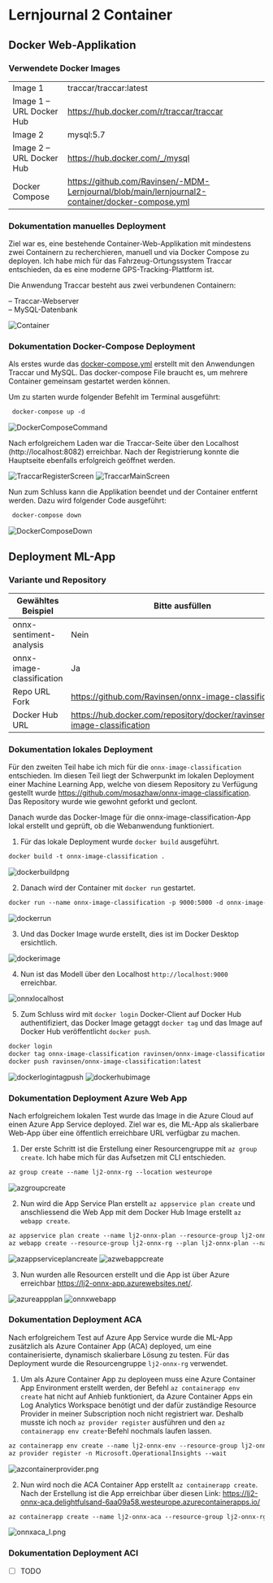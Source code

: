 ﻿# Lernjournal 2 Container

## Docker Web-Applikation

### Verwendete Docker Images

| | |
| -------- | ------- |
| Image 1 | traccar/traccar:latest |
| Image 1 – URL Docker Hub | https://hub.docker.com/r/traccar/traccar |
| Image 2 | mysql:5.7 |
| Image 2 – URL Docker Hub | https://hub.docker.com/_/mysql |
| Docker Compose | https://github.com/Ravinsen/-MDM-Lernjournal/blob/main/lernjournal2-container/docker-compose.yml |

### Dokumentation manuelles Deployment

Ziel war es, eine bestehende Container-Web-Applikation mit mindestens zwei Containern zu recherchieren, manuell und via Docker Compose zu deployen. Ich habe mich für das Fahrzeug-Ortungssystem Traccar entschieden, da es eine moderne GPS-Tracking-Plattform ist.

Die Anwendung Traccar besteht aus zwei verbundenen Containern:

– Traccar-Webserver  
– MySQL-Datenbank

<img src="images/ZweiContainer.png" alt="Container" style="max-width: 100%; height: auto;">

### Dokumentation Docker-Compose Deployment

Als erstes wurde das  <a href="docker-compose.yml">docker-compose.yml</a> erstellt mit den Anwendungen Traccar und MySQL. Das docker-compose File braucht es, um mehrere Container gemeinsam gestartet werden können.

Um zu starten wurde folgender Befehlt im Terminal ausgeführt:

 ```txt
  docker-compose up -d
  ```
<img src="images/DockerComposeCommand.png" alt="DockerComposeCommand" style="max-width: 100%; height: auto;">

Nach erfolgreichem Laden war die Traccar-Seite über den Localhost (http://localhost:8082) erreichbar. Nach der Registrierung konnte die Hauptseite ebenfalls erfolgreich geöffnet werden.

<img src="images/TraccarRegisterScreen.png" alt="TraccarRegisterScreen" style="max-width: 100%; height: auto;">

<img src="images/TraccarMainScreen.png" alt="TraccarMainScreen" style="max-width: 100%; height: auto;">

Nun zum Schluss kann die Applikation beendet und der Container entfernt werden. Dazu wird folgender Code ausgeführt:

 ```txt
  docker-compose down
  ```
<img src="images/DockerComposeDown.png" alt="DockerComposeDown" style="max-width: 100%; height: auto;">

## Deployment ML-App

### Variante und Repository

| Gewähltes Beispiel | Bitte ausfüllen |
| -------- | ------- |
| onnx-sentiment-analysis | Nein |
| onnx-image-classification | Ja|
| Repo URL Fork | https://github.com/Ravinsen/onnx-image-classification |
| Docker Hub URL | https://hub.docker.com/repository/docker/ravinsen/onnx-image-classification |

### Dokumentation lokales Deployment

Für den zweiten Teil habe ich mich für die `onnx-image-classification` entschieden. Im diesen Teil liegt der Schwerpunkt im lokalen Deployment einer Machine Learning App, welche von diesem Repository zu Verfügung gestellt wurde https://github.com/mosazhaw/onnx-image-classification. Das Repository wurde wie gewohnt geforkt und geclont.

Danach wurde das Docker-Image für die onnx-image-classification-App lokal erstellt und geprüft, ob die Webanwendung funktioniert.

1. Für das lokale Deployment wurde `docker build` ausgeführt.
  ```txt
  docker build -t onnx-image-classification .
  ```

<img src="images/dockerbuildpng.png" alt="dockerbuildpng" style="max-width: 100%; height: auto;">

2. Danach wird der Container mit `docker run` gestartet.
```txt
docker run --name onnx-image-classification -p 9000:5000 -d onnx-image-classification`. 
```

<img src="images/dockerrun.png" alt="dockerrun" style="max-width: 100%; height: auto;">

3. Und das Docker Image wurde erstellt, dies ist im Docker Desktop ersichtlich.

<img src="images/dockerimage.png" alt="dockerimage" style="max-width: 100%; height: auto;"> 

4. Nun ist das Modell über den Localhost `http://localhost:9000` erreichbar.

<img src="images/onnxlocalhost.png" alt="onnxlocalhost" style="max-width: 100%; height: auto;">  

5. Zum Schluss wird mit `docker login` Docker-Client auf Docker Hub authentifiziert, das Docker Image getaggt `docker tag` und das Image auf Docker Hub veröffentlicht `docker push`.
```txt
docker login
docker tag onnx-image-classification ravinsen/onnx-image-classification:latest
docker push ravinsen/onnx-image-classification:latest
  ```
<img src="images/dockerlogintagpush.png" alt="dockerlogintagpush" style="max-width: 100%; height: auto;">

<img src="images/dockerhubimage.png" alt="dockerhubimage" style="max-width: 100%; height: auto;">

### Dokumentation Deployment Azure Web App

Nach erfolgreichem lokalen Test wurde das Image in die Azure Cloud auf einen Azure App Service deployed. Ziel war es, die ML-App als skalierbare Web-App über eine öffentlich erreichbare URL verfügbar zu machen.

1. Der erste Schritt ist die Erstellung einer Resourcengruppe mit `az group create`. Ich habe mich für das Aufsetzen mit CLI entschieden.
```txt
az group create --name lj2-onnx-rg --location westeurope
```

<img src="images/azgroupcreate.png" alt="azgroupcreate" style="max-width: 100%; height: auto;">

2. Nun wird die App Service Plan erstellt `az appservice plan create` und anschliessend die Web App mit dem Docker Hub Image erstellt `az webapp create`.
```txt
az appservice plan create --name lj2-onnx-plan --resource-group lj2-onnx-rg --sku F1 --is-linux
az webapp create --resource-group lj2-onnx-rg --plan lj2-onnx-plan --name lj2-onnx-app --deployment-container-image-name ravinsen/onnx-image-classification:latest
```
<img src="images/azappserviceplancreate.png" alt="azappserviceplancreate" style="max-width: 100%; height: auto;">

<img src="images/azwebappcreate.png" alt="azwebappcreate" style="max-width: 100%; height: auto;">

3. Nun wurden alle Resourcen erstellt und die App ist über Azure erreichbar https://lj2-onnx-app.azurewebsites.net/.

<img src="images/azureappplan.png" alt="azureappplan" style="max-width: 100%; height: auto;">

<img src="images/onnxwebapp.png" alt="onnxwebapp" style="max-width: 100%; height: auto;">

### Dokumentation Deployment ACA

Nach erfolgreichem Test auf Azure App Service wurde die ML-App zusätzlich als Azure Container App (ACA) deployed, um eine containerisierte, dynamisch skalierbare Lösung zu testen. Für das Deployment wurde die Resourcengruppe `lj2-onnx-rg` verwendet.

1. Um als Azure Container App zu deployeen muss eine Azure Container App Environment erstellt werden, der Befehl `az containerapp env create` hat nicht auf Anhieb funktioniert, da Azure Container Apps ein Log Analytics Workspace benötigt und der dafür zuständige Resource Provider in meiner Subscription noch nicht registriert war. Deshalb musste ich noch `az provider register` ausführen und den `az containerapp env create`-Befehl nochmals laufen lassen.
```txt
az containerapp env create --name lj2-onnx-env --resource-group lj2-onnx-rg --location westeurope
az provider register -n Microsoft.OperationalInsights --wait
```
<img src="images/azcontainerprovider.png" alt="azcontainerprovider.png" style="max-width: 100%; height: auto;">

2. Nun wird noch die ACA Container App erstellt `az containerapp create`. Nach der Erstellung ist die App erreichbar über diesen Link: https://lj2-onnx-aca.delightfulsand-6aa09a58.westeurope.azurecontainerapps.io/
```txt
az containerapp create --name lj2-onnx-aca --resource-group lj2-onnx-rg --environment lj2-onnx-env --image ravinsen/onnx-image-classification:latest --target-port 5000 --ingress external --query properties.configuration.ingress.fqdn
```

<img src="images/onnxaca_I.png" alt="onnxaca_I.png" style="max-width: 100%; height: auto;">

### Dokumentation Deployment ACI

* [ ] TODO
